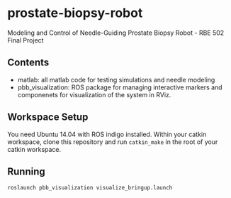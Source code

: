 # prostate-biopsy-robot
Modeling and Control of Needle-Guiding Prostate Biopsy Robot - RBE 502 Final Project 

## Contents
- matlab: all matlab code for testing simulations and needle modeling
- pbb_visualization: ROS package for managing interactive markers and componenets for visualization of the system in RViz.

## Workspace Setup
You need Ubuntu 14.04 with ROS indigo installed. Within your catkin workspace, clone this repository and run `catkin_make` in the root of your catkin workspace.

## Running 
```
roslaunch pbb_visualization visualize_bringup.launch
```
